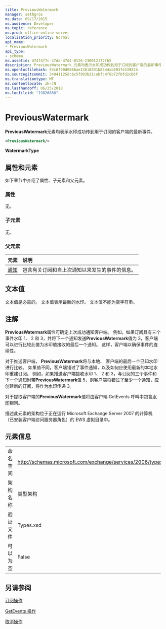 ```yaml
---
title: PreviousWatermark
manager: sethgros
ms.date: 09/17/2015
ms.audience: Developer
ms.topic: reference
ms.prod: office-online-server
localization_priority: Normal
api_name:
- PreviousWatermark
api_type:
- schema
ms.assetid: 474f4f7c-47da-47d4-8126-230012172fb5
description: PreviousWatermark 元素均表示水印成功传到用于订阅的客户端的最新事件。
ms.openlocfilehash: 93c6f90d0866ae13618391b8544ab593fe33922b
ms.sourcegitcommit: 34041125dc8c5f993b21cebfc4f8b72f0fd2cb6f
ms.translationtype: MT
ms.contentlocale: zh-CN
ms.lasthandoff: 06/25/2018
ms.locfileid: "19826886"
---
```

# <a name="previouswatermark"></a>PreviousWatermark

**PreviousWatermark**元素均表示水印成功传到用于订阅的客户端的最新事件。 
  
```xml
<PreviousWatermark/>
```

 **WatermarkType**
## <a name="attributes-and-elements"></a>属性和元素

如下章节中介绍了属性、子元素和父元素。
  
### <a name="attributes"></a>属性

无。
  
### <a name="child-elements"></a>子元素

无。
  
### <a name="parent-elements"></a>父元素

|**元素**|**说明**|
|:-----|:-----|
|[通知](notification-ex15websvcsotherref.md) <br/> |包含有关订阅和自上次通知以来发生的事件的信息。  <br/> |
   
## <a name="text-value"></a>文本值

文本值是必需的。 文本值表示最新的水印。 文本值不能为空字符串。
  
## <a name="remarks"></a>注解

**PreviousWatermark**属性可确定上次成功通知客户端。 例如，如果订阅具有三个事件水印 1、 2 和 3，并将下一个通知发送**PreviousWatermark**值为 3，客户端可以进行比较此值为水印值接收的最后一个通知。 这样，客户端以确保事件的连续性。 
  
对于推送客户端， **PreviousWatermark**将与本地、 客户端的最后一个已知水印进行比较。 如果值不同，客户端错过了事件通知，以及如何应使用最新的本地水印重建订阅。 例如，如果推送客户端接收水印 1、 2 和 3，与订阅的三个事件和下一个通知附带**PreviousWatermark**值 5，则客户端将错过了至少一个通知，应创建新的订阅，将作为水印传递 3。 
  
对于提取客户端的**PreviousWatermark**值将由客户端 GetEvents 呼叫中包含[水印](watermark.md)相同。 
  
描述此元素的架构位于正在运行 Microsoft Exchange Server 2007 的计算机（已安装客户端访问服务器角色）的 EWS 虚拟目录中。
  
## <a name="element-information"></a>元素信息

|||
|:-----|:-----|
|命名空间  <br/> |http://schemas.microsoft.com/exchange/services/2006/types  <br/> |
|架构名称  <br/> |类型架构  <br/> |
|验证文件  <br/> |Types.xsd  <br/> |
|可以为空  <br/> |False  <br/> |
   
## <a name="see-also"></a>另请参阅



[订阅操作](subscribe-operation.md)
  
[GetEvents 操作](getevents-operation.md)
  
[取消操作](unsubscribe-operation.md)

